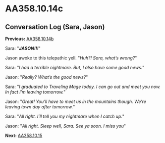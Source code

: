 # AA358.10.14c
## Conversation Log (Sara, Jason)
**Previous:** [AA358.10.14b](Old%20Stories/Jason's%20Journal/AA358.10.14b.md)

Sara: "***JASON!!!***"

Jason awoke to this telepathic yell. "*Huh?! Sara, what’s wrong?*"

Sara: "*I had a terrible nightmare. But, I also have some good news.*"

Jason: "*Really? What’s the good news?*"

Sara: "*I graduated to Traveling Mage today. I can go out and meet you now. In fact I’m leaving tomorrow.*"

Jason: "*Great! You’ll have to meet us in the mountains though. We’re leaving town day after tomorrow.*"

Sara: "*All right. I’ll tell you my nightmare when I catch up.*"

Jason: "*All right. Sleep well, Sara. See ya soon. I miss you*"

**Next:** [AA358.10.15](Old%20Stories/Jason's%20Journal/AA358.10.15.md)
